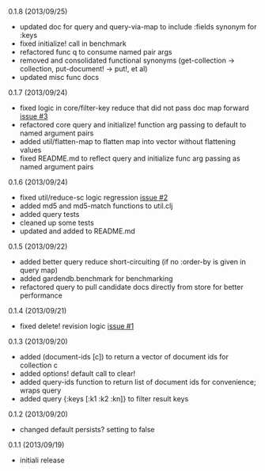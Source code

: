 0.1.8 (2013/09/25)
- updated doc for query and query-via-map to include :fields synonym for :keys
- fixed initialize! call in benchmark
- refactored func q to consume named pair args
- removed and consolidated functional synonyms (get-collection -> collection, put-document! -> put!, et al)
- updated misc func docs

0.1.7 (2013/09/24)
- fixed logic in core/filter-key reduce that did not pass doc map forward [issue #3](https://github.com/gardendb/gardendb/issues/3)
- refactored core query and initialize! function arg passing to default to named argument pairs
- added util/flatten-map to flatten map into vector without flattening values
- fixed README.md to reflect query and initialize func arg passing as named argument pairs

0.1.6 (2013/09/24)
- fixed util/reduce-sc logic regression [issue #2](https://github.com/gardendb/gardendb/issues/2)
- added md5 and md5-match functions to util.clj
- added query tests
- cleaned up some tests
- updated and added to README.md

0.1.5 (2013/09/22)
- added better query reduce short-circuiting (if no :order-by is given in query map)
- added gardendb.benchmark for benchmarking
- refactored query to pull candidate docs directly from store for better performance

0.1.4 (2013/09/21)
- fixed delete! revision logic [issue #1](https://github.com/gardendb/gardendb/issues/1)

0.1.3 (2013/09/20)
- added (document-ids [c]) to return a vector of document ids for collection c
- added options! default call to clear!
- added query-ids function to return list of document ids for convenience; wraps query
- added query {:keys [:k1 :k2 :kn]} to filter result keys

0.1.2 (2013/09/20)
- changed default persists? setting to false

0.1.1 (2013/09/19)
- initiali release


